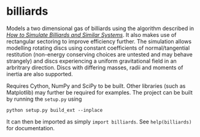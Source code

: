 # billiards
 Models a two dimensional gas of billiards using the algorithm described in [*How to Simulate Billiards and Similar Systems*](https://arxiv.org/abs/cond-mat/0503627). It also makes use of rectangular sectoring to improve efficiency further. The simulation allows modelling rotating discs using constant coefficients of normal/tangential restitution (non-energy conserving choices are untested and may behave strangely) and discs experiencing a uniform gravitational field in an arbritrary direction. Discs with differing masses, radii and moments of inertia are also supported.

Requires Cython, NumPy and SciPy to be built. Other libraries (such as Matplotlib) may further be required for examples. The project can be built by running the `setup.py` using

`python setup.py build_ext --inplace`

It can then be imported as simply `import billiards`. See `help(billiards)` for documentation.
